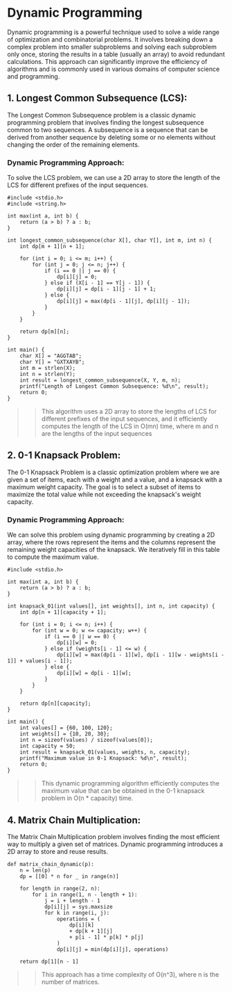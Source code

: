 # Dynamic Programming
 Dynamic programming is a powerful technique used to solve a wide range of optimization and combinatorial problems. It involves breaking down a complex problem into smaller subproblems and solving each subproblem only once, storing the results in a table (usually an array) to avoid redundant calculations. This approach can significantly improve the efficiency of algorithms and is commonly used in various domains of computer science and programming.

## 1. Longest Common Subsequence (LCS):

The Longest Common Subsequence problem is a classic dynamic programming problem that involves finding the longest subsequence common to two sequences. A subsequence is a sequence that can be derived from another sequence by deleting some or no elements without changing the order of the remaining elements.

### Dynamic Programming Approach:

To solve the LCS problem, we can use a 2D array to store the length of the LCS for different prefixes of the input sequences.
```
#include <stdio.h>
#include <string.h>

int max(int a, int b) {
    return (a > b) ? a : b;
}

int longest_common_subsequence(char X[], char Y[], int m, int n) {
    int dp[m + 1][n + 1];

    for (int i = 0; i <= m; i++) {
        for (int j = 0; j <= n; j++) {
            if (i == 0 || j == 0) {
                dp[i][j] = 0;
            } else if (X[i - 1] == Y[j - 1]) {
                dp[i][j] = dp[i - 1][j - 1] + 1;
            } else {
                dp[i][j] = max(dp[i - 1][j], dp[i][j - 1]);
            }
        }
    }

    return dp[m][n];
}

int main() {
    char X[] = "AGGTAB";
    char Y[] = "GXTXAYB";
    int m = strlen(X);
    int n = strlen(Y);
    int result = longest_common_subsequence(X, Y, m, n);
    printf("Length of Longest Common Subsequence: %d\n", result);
    return 0;
}
```
>> This algorithm uses a 2D array to store the lengths of LCS for different prefixes of the input sequences, and it efficiently computes the length of the LCS in O(mn) time, where m and n are the lengths of the input sequences


## 2. 0-1 Knapsack Problem:

The 0-1 Knapsack Problem is a classic optimization problem where we are given a set of items, each with a weight and a value, and a knapsack with a maximum weight capacity. The goal is to select a subset of items to maximize the total value while not exceeding the knapsack's weight capacity.

### Dynamic Programming Approach:

We can solve this problem using dynamic programming by creating a 2D array, where the rows represent the items and the columns represent the remaining weight capacities of the knapsack. We iteratively fill in this table to compute the maximum value.
```
#include <stdio.h>

int max(int a, int b) {
    return (a > b) ? a : b;
}

int knapsack_01(int values[], int weights[], int n, int capacity) {
    int dp[n + 1][capacity + 1];

    for (int i = 0; i <= n; i++) {
        for (int w = 0; w <= capacity; w++) {
            if (i == 0 || w == 0) {
                dp[i][w] = 0;
            } else if (weights[i - 1] <= w) {
                dp[i][w] = max(dp[i - 1][w], dp[i - 1][w - weights[i - 1]] + values[i - 1]);
            } else {
                dp[i][w] = dp[i - 1][w];
            }
        }
    }

    return dp[n][capacity];
}

int main() {
    int values[] = {60, 100, 120};
    int weights[] = {10, 20, 30};
    int n = sizeof(values) / sizeof(values[0]);
    int capacity = 50;
    int result = knapsack_01(values, weights, n, capacity);
    printf("Maximum value in 0-1 Knapsack: %d\n", result);
    return 0;
}
```
>> This dynamic programming algorithm efficiently computes the maximum value that can be obtained in the 0-1 knapsack problem in O(n * capacity) time.

## 4. Matrix Chain Multiplication:
The Matrix Chain Multiplication problem involves finding the most efficient way to multiply a given set of matrices.
Dynamic programming introduces a 2D array to store and reuse results.
```
def matrix_chain_dynamic(p):
    n = len(p)
    dp = [[0] * n for _ in range(n)]

    for length in range(2, n):
        for i in range(1, n - length + 1):
            j = i + length - 1
            dp[i][j] = sys.maxsize
            for k in range(i, j):
                operations = (
                    dp[i][k]
                    + dp[k + 1][j]
                    + p[i - 1] * p[k] * p[j]
                )
                dp[i][j] = min(dp[i][j], operations)

    return dp[1][n - 1]
```
>>This approach has a time complexity of O(n^3), where n is the number of matrices.
